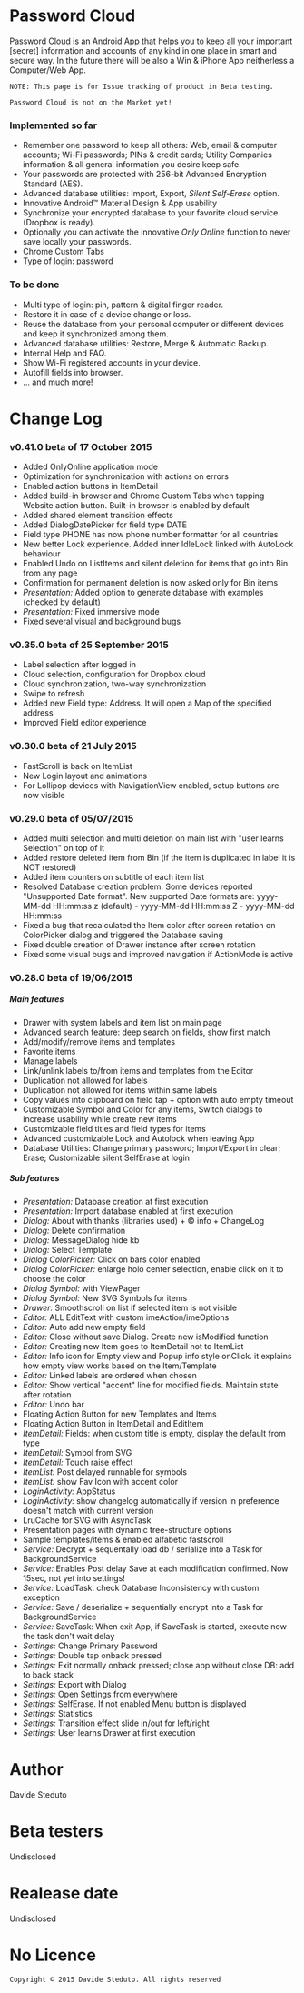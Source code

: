 # Password Cloud

Password Cloud is an Android App that helps you to keep all your important [secret] information and accounts of any kind in one place in smart and secure way. In the future there will be also a Win &amp; iPhone App neitherless a Computer/Web App.

`NOTE: This page is for Issue tracking of product in Beta testing.`

`Password Cloud is not on the Market yet!`

### Implemented so far
- Remember one password to keep all others: Web, email &amp; computer accounts; Wi-Fi passwords; PINs &amp; credit cards; Utility Companies information &amp; all general information you desire keep safe.
- Your passwords are protected with 256-bit Advanced Encryption Standard (AES).
- Advanced database utilities: Import, Export, <i>Silent Self-Erase</i> option.
- Innovative Android™ Material Design &amp; App usability
- Synchronize your encrypted database to your favorite cloud service (Dropbox is ready).
- Optionally you can activate the innovative <i>Only Online</i> function to never save locally your passwords.
- Chrome Custom Tabs
- Type of login: password

### To be done
- Multi type of login: pin, pattern &amp; digital finger reader.
- Restore it in case of a device change or loss.
- Reuse the database from your personal computer or different devices and keep it synchronized among them.
- Advanced database utilities: Restore, Merge &amp; Automatic Backup.
- Internal Help and FAQ.
- Show Wi-Fi registered accounts in your device.
- Autofill fields into browser.
- ... and much more!

# Change Log
### v0.41.0 beta of 17 October 2015
- Added OnlyOnline application mode
- Optimization for synchronization with actions on errors
- Enabled action buttons in ItemDetail
- Added build-in browser and Chrome Custom Tabs when tapping Website action button. Built-in browser is enabled by default
- Added shared element transition effects
- Added DialogDatePicker for field type DATE
- Field type PHONE has now phone number formatter for all countries
- New better Lock experience. Added inner IdleLock linked with AutoLock behaviour
- Enabled Undo on ListItems and silent deletion for items that go into Bin from any page
- Confirmation for permanent deletion is now asked only for Bin items
- <i>Presentation:</i> Added option to generate database with examples (checked by default)
- <i>Presentation:</i> Fixed immersive mode
- Fixed several visual and background bugs

### v0.35.0 beta of 25 September 2015
- Label selection after logged in
- Cloud selection, configuration for Dropbox cloud
- Cloud synchronization, two-way synchronization
- Swipe to refresh
- Added new Field type: Address. It will open a Map of the specified address
- Improved Field editor experience

### v0.30.0 beta of 21 July 2015
- FastScroll is back on ItemList
- New Login layout and animations
- For Lollipop devices with NavigationView enabled, setup buttons are now visible
	
### v0.29.0 beta of 05/07/2015
- Added multi selection and multi deletion on main list with "user learns Selection" on top of it
- Added restore deleted item from Bin (if the item is duplicated in label it is NOT restored)
- Added item counters on subtitle of each item list
- Resolved Database creation problem. Some devices reported "Unsupported Date format". New supported Date formats are: yyyy-MM-dd HH:mm:ss z (default) - yyyy-MM-dd HH:mm:ss Z - yyyy-MM-dd HH:mm:ss
- Fixed a bug that recalculated the Item color after screen rotation on ColorPicker dialog and triggered the Database saving
- Fixed double creation of Drawer instance after screen rotation
- Fixed some visual bugs and improved navigation if ActionMode is active

### v0.28.0 beta of 19/06/2015
##### Main features
- Drawer with system labels and item list on main page
- Advanced search feature: deep search on fields, show first match
- Add/modify/remove items and templates
- Favorite items
- Manage labels
- Link/unlink labels to/from items and templates from the Editor
- Duplication not allowed for labels
- Duplication not allowed for items within same labels
- Copy values into clipboard on field tap + option with auto empty timeout
- Customizable Symbol and Color for any items, Switch dialogs to increase usability while create new items
- Customizable field titles and field types for items
- Advanced customizable Lock and Autolock when leaving App
- Database Utilities: Change primary password; Import/Export in clear; Erase; Customizable silent SelfErase at login

##### Sub features
- <i>Presentation:</i> Database creation at first execution
- <i>Presentation:</i> Import database enabled at first execution
- <i>Dialog:</i> About with thanks (libraries used) + © info + ChangeLog
- <i>Dialog:</i> Delete confirmation
- <i>Dialog:</i> MessageDialog hide kb
- <i>Dialog:</i> Select Template
- <i>Dialog ColorPicker:</i> Click on bars color enabled
- <i>Dialog ColorPicker:</i> enlarge holo center selection, enable click on it to choose the color
- <i>Dialog Symbol:</i> with ViewPager
- <i>Dialog Symbol:</i> New SVG Symbols for items
- <i>Drawer:</i> Smoothscroll on list if selected item is not visible
- <i>Editor:</i> ALL EditText with custom imeAction/imeOptions
- <i>Editor:</i> Auto add new empty field
- <i>Editor:</i> Close without save Dialog. Create new isModified function
- <i>Editor:</i> Creating new Item goes to ItemDetail not to ItemList
- <i>Editor:</i> Info icon for Empty view and Popup info style onClick. it explains how empty view works based on the Item/Template
- <i>Editor:</i> Linked labels are ordered when chosen
- <i>Editor:</i> Show vertical "accent" line for modified fields. Maintain state after rotation
- <i>Editor:</i> Undo bar
- Floating Action Button for new Templates and Items
- Floating Action Button in ItemDetail and EditItem
- <i>ItemDetail:</i> Fields: when custom title is empty, display the default from type
- <i>ItemDetail:</i> Symbol from SVG
- <i>ItemDetail:</i> Touch raise effect
- <i>ItemList:</i> Post delayed runnable for symbols
- <i>ItemList:</i> show Fav Icon with accent color
- <i>LoginActivity:</i> AppStatus
- <i>LoginActivity:</i> show changelog automatically if version in preference doesn't match with current version
- LruCache for SVG with AsyncTask
- Presentation pages with dynamic tree-structure options
- Sample templates/items &amp; enabled alfabetic fastscroll
- <i>Service:</i> Decrypt + sequentally load db / serialize into a Task for BackgroundService
- <i>Service:</i> Enables Post delay Save at each modification confirmed.  Now 15sec, not yet into settings!
- <i>Service:</i> LoadTask: check Database Inconsistency with custom exception
- <i>Service:</i> Save / deserialize + sequentially encrypt into a Task for BackgroundService
- <i>Service:</i> SaveTask: When exit App, if SaveTask is started, execute now the task don't wait delay
- <i>Settings:</i> Change Primary Password
- <i>Settings:</i> Double tap onback pressed
- <i>Settings:</i> Exit normally onback pressed; close app without close DB: add to back stack
- <i>Settings:</i> Export with Dialog
- <i>Settings:</i> Open Settings from everywhere
- <i>Settings:</i> SelfErase. If not enabled Menu button is displayed
- <i>Settings:</i> Statistics
- <i>Settings:</i> Transition effect slide in/out for left/right
- <i>Settings:</i> User learns Drawer at first execution

# Author
Davide Steduto

# Beta testers
Undisclosed

# Realease date
Undisclosed

# No Licence
`Copyright © 2015 Davide Steduto. All rights reserved`
